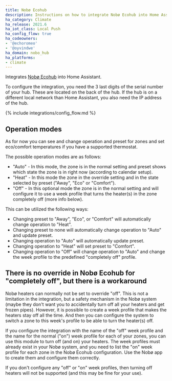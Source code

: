 ```yaml
---
title: Nobø Ecohub
description: Instructions on how to integrate Nobø Ecohub into Home Assistant.
ha_category: Climate
ha_release: 2021.6
ha_iot_class: Local Push
ha_config_flow: true
ha_codeowners:
- '@echoromeo'
- '@oyvindwe'
ha_domain: nobo_hub
ha_platforms:
- climate
---
```


Integrates [Nobø Ecohub](https://www.glendimplex.no/produkter/varmestyring/11123610/noboe-hub/c-77/p-330)
into Home Assistant.

To configure the integration, you need the 3 last digits of the serial number of your hub. These are located
on the back of the hub. If the hub is on a different local network than Home Assistant, you also need the
IP address of the hub.

{% include integrations/config_flow.md %}

## Operation modes

As for now you can see and change operation and preset for zones and set eco/comfort temperatures if you have
a supported thermostat.

The possible operation modes are as follows:

- "Auto" - In this mode, the zone is in the normal setting and preset shows which state the zone is in right now
  (according to calendar setup).
- "Heat" - In this mode the zone in the override setting and in the state selected by preset ("Away", "Eco"
  or "Comfort").
- "Off" - In this optional mode the zone is in the normal setting and will configure it to use a week profile that
  turns the heater(s) in the zone completely off (more info below).

This can be utilized the following ways:

- Changing preset to "Away", "Eco", or "Comfort" will automatically change operation to "Heat".
- Changing preset to none will automatically change operation to "Auto" and update preset.
- Changing operation to "Auto" will automatically update preset.
- Changing operation to "Heat" will set preset to "Comfort".
- Changing operation to "Off" will change operation to "Auto" and change the week profile to the predefined
  "completely off" profile.

## There is no override in Nobø Ecohub for "completely off", but there is a workaround

Nobø heaters can normally not be set to override "off". This is not a limitation in the integration, but a
safety mechanism in the Nobø system (maybe they don't want you to accidentally turn off all your heaters and get
frozen pipes). However, it is possible to create a week profile that makes the heaters stay off all the time. And then
you can configure the system to switch a zone to this week's profile to be able to turn the heater(s) off.

If you configure the integration with the name of the "off" week profile and the name for the normal ("on") week
profile for each of your zones, you can use this module to turn off (and on) your heaters. The week profiles
must already exist in your Nobø system, and you need to list the "on" week profile for each zone in the Nobø Ecohub
configuration. Use the Nobø app to create them and configure them correctly.

If you don't configure any "off" or "on" week profiles, then turning off heaters will not be supported (and this may
be fine for your use).
